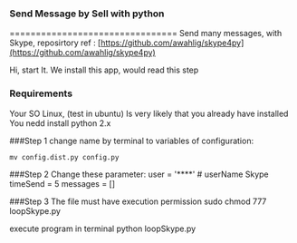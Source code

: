 ### Send Message by Sell with python
================================
Send many messages, with Skype, 
reposirtory ref : [https://github.com/awahlig/skype4py](https://github.com/awahlig/skype4py) 


Hi, start It. We install this app, would read this step

### Requirements
Your SO Linux, (test in ubuntu)
Is very likely that you already have installed
You nedd install python 2.x


###Step 1
change name by terminal 
to variables of configuration:

    mv config.dist.py config.py
 

###Step 2
Change these parameter:
    user  = '****'  # userName Skype
    timeSend = 5
    messages = []

###Step 3
The file must have execution permission
    sudo chmod 777 loopSkype.py

execute program in terminal
    python loopSkype.py

